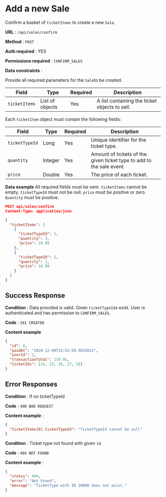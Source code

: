 # Add a new Sale

Confirm a basket of `ticketItems` to create a new `Sale`.

**URL** : `/api/sales/confirm`

**Method** : `POST`

**Auth required** : YES

**Permissions required** : `CONFIRM_SALES`

**Data constraints** :

Provide all required parameters for the `Sale`to be created.

| Field         | Type            | Required | Description                                   |
| ------------- | --------------- | -------- | --------------------------------------------- |
| `ticketItems` | List of objects | Yes      | A list containing the ticket objects to sell. |

Each `ticketItem` object must contain the following fields:

| Field          | Type    | Required | Description                                                          |
| -------------- | ------- | -------- | -------------------------------------------------------------------- |
| `ticketTypeId` | Long    | Yes      | Unique identifier for the ticket type.                               |
| `quantity`     | Integer | Yes      | Amount of tickets of the given ticket type to add to the sale event. |
| `price`        | Double  | Yes      | The price of each ticket.                                            |

**Data example** All required fields must be sent. `ticketItems` cannot be empty. `ticketTypeId` must not be null. `price` must be positive or zero. `Quantity` must be positive.

```json
POST api/sales/confirm
Content-Type: application/json

{
  "ticketItems": [
    {
      "ticketTypeId": 1,
      "quantity": 3,
      "price": 29.99
    },
    {
      "ticketTypeId": 2,
      "quantity": 2,
      "price": 14.99
    }
  ]
}
```

## Success Response

**Condition** : Data provided is valid. Given `ticketTypeId`s exist. User is authenticated and has permission to `CONFIRM_SALES`.

**Code** : `201 CREATED`

**Content example**

```json
{
  "id": 8,
  "paidAt": "2024-12-09T15:52:58.9825813",
  "userId": 2,
  "transactionTotal": 119.95,
  "ticketIds": [24, 25, 26, 27, 28]
}
```

## Error Responses

**Condition** : If no ticketTypeId

**Code** : `400 BAD REQUEST`

**Content example** :

```json
{
  "ticketItems[0].ticketTypeId": "TicketTypeId cannot be null"
}
```

**Condition** : Ticket type not found with given `id`.

**Code** : `404 NOT FOUND`

**Content example** :

```json
{
  "status": 404,
  "error": "Not Found",
  "message": "TicketType with ID 10000 does not exist."
}
```
